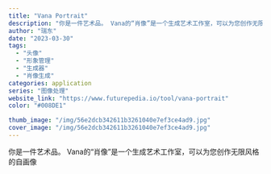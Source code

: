 ```yaml
---
title: "Vana Portrait"
description: "你是一件艺术品。 Vana的“肖像”是一个生成艺术工作室，可以为您创作无限风格的自画像"
author: "瑞东"
date: "2023-03-30"
tags:
  - "头像"
  - "形象管理"
  - "生成器"
  - "肖像生成"
categories: application
series: "图像处理"
website_link: "https://www.futurepedia.io/tool/vana-portrait"
color: "#008DE1"

thumb_image: "/img/56e2dcb342611b3261040e7ef3ce4ad9.jpg"
cover_image: "/img/56e2dcb342611b3261040e7ef3ce4ad9.jpg"
---
```


你是一件艺术品。 Vana的“肖像”是一个生成艺术工作室，可以为您创作无限风格的自画像